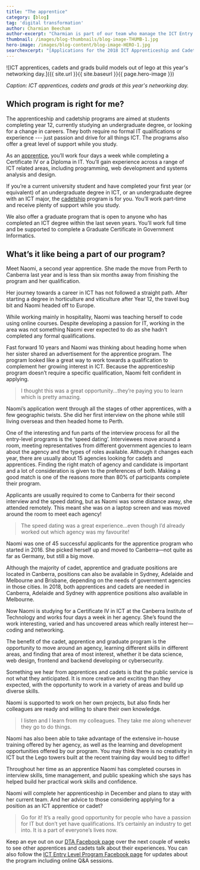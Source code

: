 ```yaml
---
title: "The apprentice"
category: [blog]
tag: 'digital transformation'
author: Charmian Beecham
author-excerpt: "Charmian is part of our team who manage the ICT Entry Level Programs. She is also a Career Development and Support Officer who support the cadets, apprentices and graduates during their program."
thumbnail: /images/blog-thumbnails/blog-image-THUMB-1.jpg
hero-image: /images/blog-content/blog-image-HERO-1.jpg
searchexcerpt: "[Applications for the 2018 ICT Apprenticeship and Cadetship Programs](/who-we-are/corporate/jobs/) are open. This year we’re offering about 100 positions in each program --- more than ever before! We’ve been catching up with some of the current cadets and apprentices to find out more about their programs --- what made them apply, if the job has been what they expected, and what their plans for the future are."
---
```


![ICT apprentices, cadets and grads build models out of lego at this year's networking day.]({{ site.url }}{{ site.baseurl }}{{ page.hero-image }})

*Caption: ICT apprentices, cadets and grads at this year's networking day.*

## Which program is right for me?

The apprenticeship and cadetship programs are aimed at students completing year 12, currently studying an undergraduate degree, or looking for a change in careers. They both require no formal IT qualifications or experience --- just passion and drive for all things ICT. The programs also offer a great level of support while you study.

As an [apprentice](https://www.dta.gov.au/what-we-do/policies-and-programs/ict-entry/), you’ll work four days a week while completing a Certificate IV or a Diploma in IT. You’ll gain experience across a range of ICT related areas, including programming, web development and systems analysis and design.

If you’re a current university student and have completed your first year (or equivalent) of an undergraduate degree in ICT, or an undergraduate degree with an ICT major, the [cadetship](https://www.dta.gov.au/what-we-do/policies-and-programs/ict-entry/) program is for you. You’ll work part-time and receive plenty of support while you study.

We also offer a graduate program that is open to anyone who has completed an ICT degree within the last seven years. You’ll work full time and be supported to complete a Graduate Certificate in Government Informatics.

## What’s it like being a part of our program?

Meet Naomi, a second year apprentice. She made the move from Perth to Canberra last year and is less than six months away from finishing the program and her qualification.

Her journey towards a career in ICT has not followed a straight path. After starting a degree in horticulture and viticulture after Year 12, the travel bug bit and Naomi headed off to Europe.

While working mainly in hospitality, Naomi was teaching herself to code using online courses. Despite developing a passion for IT, working in the area was not something Naomi ever expected to do as she hadn’t completed any formal qualifications.

Fast forward 10 years and Naomi was thinking about heading home when her sister shared an advertisement for the apprentice program. The program looked like a great way to work towards a qualification to complement her growing interest in ICT. Because the apprenticeship program doesn’t require a specific qualification, Naomi felt confident in applying.

>I thought this was a great opportunity...they’re paying you to learn which is pretty amazing.

Naomi’s application went through all the stages of other apprentices, with a few geographic twists. She did her first interview on the phone while still living overseas and then headed home to Perth.

One of the interesting and fun parts of the interview process for all the entry-level programs is the ‘speed dating’. Interviewees move around a room, meeting representatives from different government agencies to learn about the agency and the types of roles available. Although it changes each year, there are usually about 15 agencies looking for cadets and apprentices. Finding the right match of agency and candidate is important and a lot of consideration is given to the preferences of both. Making a good match is one of the reasons more than 80% of participants complete their program.

Applicants are usually required to come to Canberra for their second interview and the speed dating, but as Naomi was some distance away, she attended remotely. This meant she was on a laptop screen and was moved around the room to meet each agency!

>The speed dating was a great experience...even though I’d already worked out which agency was my favourite!

Naomi was one of 45 successful applicants for the apprentice program who started in 2016. She picked herself up and moved to Canberra—not quite as far as Germany, but still a big move.

Although the majority of cadet, apprentice and graduate positions are located in Canberra, positions can also be available in Sydney, Adelaide and Melbourne and Brisbane, depending on the needs of government agencies in those cities. In 2018, both apprentices and cadets are needed in Canberra, Adelaide and Sydney with apprentice positions also available in Melbourne.

Now Naomi is studying for a Certificate IV in ICT at the Canberra Institute of Technology and works four days a week in her agency. She’s found the work interesting, varied and has uncovered areas which really interest her—coding and networking.

The benefit of the cadet, apprentice and graduate program is the opportunity to move around an agency, learning different skills in different areas, and finding that area of most interest, whether it be data science, web design, frontend and backend developing or cybersecurity.

Something we hear from apprentices and cadets is that the public service is not what they anticipated. It is more creative and exciting than they expected, with the opportunity to work in a variety of areas and build up diverse skills.

Naomi is supported to work on her own projects, but also finds her colleagues are ready and willing to share their own knowledge.

>I listen and I learn from my colleagues. They take me along whenever they go to do things.

Naomi has also been able to take advantage of the extensive in-house training offered by her agency, as well as the learning and development opportunities offered by our program. You may think there is no creativity in ICT but the Lego towers built at the recent training day would beg to differ!

Throughout her time as an apprentice Naomi has completed courses in interview skills, time management, and public speaking which she says has helped build her practical work skills and confidence.

Naomi will complete her apprenticeship in December and plans to stay with her current team. And her advice to those considering applying for a position as an ICT apprentice or cadet?

>Go for it! It’s a really good opportunity for people who have a passion for IT but don’t yet have qualifications. It’s certainly an industry to get into. It is a part of everyone’s lives now.

Keep an eye out on our [DTA Facebook page](https://www.facebook.com/DigitalTransformationAgency/) over the next couple of weeks to see other apprentices and cadets talk about their experiences. You can also follow the [ICT Entry Level Program Facebook page](https://www.facebook.com/ictentrylevel/) for updates about the program including online Q&A sessions.
